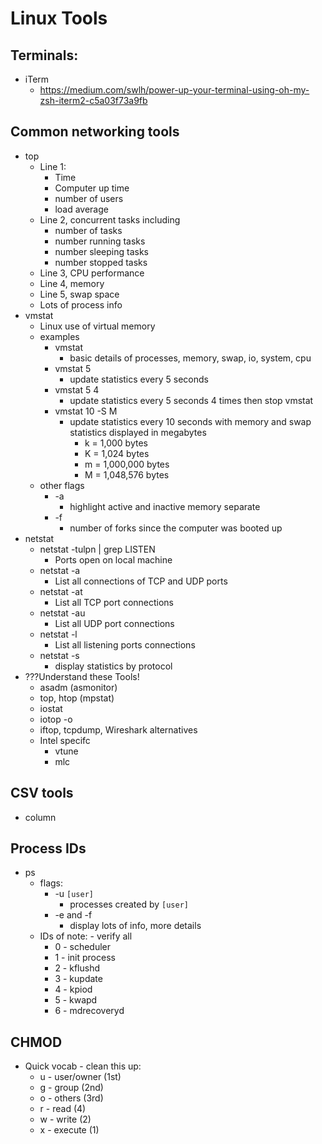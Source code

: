 # Linux Tools

## Terminals:
* iTerm
  * https://medium.com/swlh/power-up-your-terminal-using-oh-my-zsh-iterm2-c5a03f73a9fb

## Common networking tools
* top
  * Line 1:
    * Time
    * Computer up time
    * number of users
    * load average
  * Line 2, concurrent tasks including
    * number of tasks
    * number running tasks
    * number sleeping tasks
    * number stopped tasks
  * Line 3, CPU performance
  * Line 4, memory
  * Line 5, swap space
  * Lots of process info
* vmstat
  * Linux use of virtual memory
  * examples
    * vmstat
      * basic details of processes, memory, swap, io, system, cpu
    * vmstat 5
      * update statistics every 5 seconds
    * vmstat 5 4
      * update statistics every 5 seconds 4 times then stop vmstat
    * vmstat 10 -S M
      * update statistics every 10 seconds with memory and swap statistics displayed in megabytes
        * k = 1,000 bytes
        * K = 1,024 bytes
        * m = 1,000,000 bytes
        * M = 1,048,576 bytes
  * other flags
    * -a
      * highlight active and inactive memory separate
    * -f
      * number of forks since the computer was booted up
* netstat
  * netstat -tulpn | grep LISTEN
    * Ports open on local machine
  * netstat -a
    * List all connections of TCP and UDP ports
  * netstat -at
    * List all TCP port connections
  * netstat -au
    * List all UDP port connections
  * netstat -l
    * List all listening ports connections
  * netstat -s
    * display statistics by protocol
* ???Understand these Tools!
  * asadm (asmonitor)
  * top, htop (mpstat)
  * iostat
  * iotop -o
  * iftop, tcpdump, Wireshark alternatives
  * Intel specifc
    * vtune
    * mlc

## CSV tools
* column

## Process IDs
* ps
  * flags:
    * -u `[user]`
      * processes created by `[user]`
    * -e and -f
      * display lots of info, more details
  * IDs of note: - verify all
    * 0 - scheduler
    * 1 - init process
    * 2 - kflushd
    * 3 - kupdate
    * 4 - kpiod
    * 5 - kwapd
    * 6 - mdrecoveryd

## CHMOD
* Quick vocab - clean this up:
  * u - user/owner (1st)
  * g - group (2nd)
  * o - others (3rd)
  * r - read (4)
  * w - write (2)
  * x - execute (1)